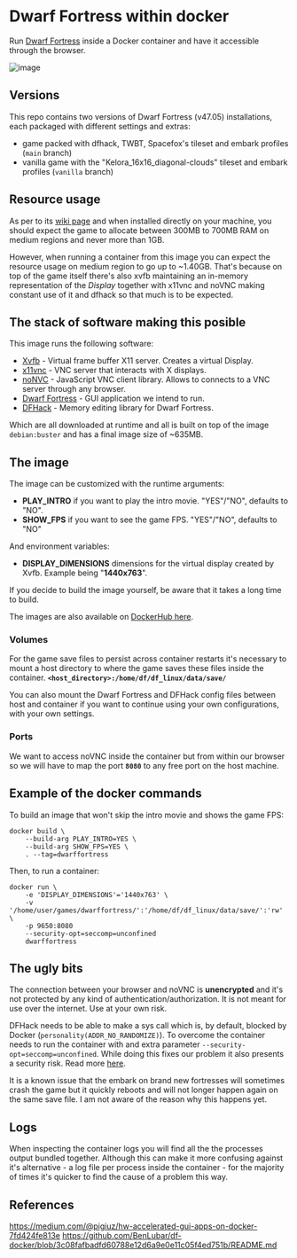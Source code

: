 # Dwarf Fortress within docker

Run [Dwarf Fortress](https://www.bay12games.com/dwarves/) inside a Docker container and have it accessible through the browser.

![image](https://user-images.githubusercontent.com/26963810/143682084-fb4769e1-a8f0-4ddf-a4c5-8e0e3e2db6da.png)

## Versions

This repo contains two versions of Dwarf Fortress (v47.05) installations, each packaged with different settings and extras:
 - game packed with dfhack, TWBT, Spacefox's tileset and embark profiles (`main` branch)
 - vanilla game with the "Kelora_16x16_diagonal-clouds" tileset and embark profiles (`vanilla` branch)

## Resource usage

As per to its [wiki page](https://www.dwarffortresswiki.org/index.php/DF2014:System_requirements#RAM) and when installed directly on your machine, you should expect the game to allocate between 300MB to 700MB RAM on medium regions and never more than 1GB.

However, when running a container from this image you can expect the resource usage on medium region to go up to ~1.40GB. That's because on top of the game itself there's also xvfb maintaining an in-memory representation of the _Display_ together with x11vnc and noVNC making constant use of it and dfhack so that much is to be expected.

## The stack of software making this posible

This image runs the following software:
- [Xvfb](https://www.x.org/releases/X11R7.6/doc/man/man1/Xvfb.1.xhtml) - Virtual frame buffer X11 server. Creates a virtual Display.
- [x11vnc](https://wiki.archlinux.org/title/X11vnc) - VNC server that interacts with X displays.
- [noNVC](https://novnc.com/info.html) - JavaScript VNC client library. Allows to connects to a VNC server through any browser.
- [Dwarf Fortress](https://www.bay12games.com//dwarves/) - GUI application we intend to run.
- [DFHack](https://github.com/DFHack/dfhack) - Memory editing library for Dwarf Fortress.

Which are all downloaded at runtime and all is built on top of the image `debian:buster` and has a final image size of ~635MB.

## The image

The image can be customized with the runtime arguments:
 - **PLAY_INTRO** if you want to play the intro movie. "YES"/"NO", defaults to "NO".
 - **SHOW_FPS** if you want to see the game FPS. "YES"/"NO", defaults to "NO"

And environment variables:
 - **DISPLAY_DIMENSIONS** dimensions for the virtual display created by Xvfb. Example being "**1440x763**".

If you decide to build the image yourself, be aware that it takes a long time to build.

The images are also available on [DockerHub here](https://hub.docker.com/r/ricosorio/dwarffortress/).

### Volumes

For the game save files to persist across container restarts it's necessary to mount a host directory to where the game saves these files inside the container.
**`<host_directory>:/home/df/df_linux/data/save/`**

You can also mount the Dwarf Fortress and DFHack config files between host and container if you want to continue using your own configurations, with your own settings.

### Ports

We want to access noVNC inside the container but from within our browser so we will have to map the port **`8080`** to any free port on the host machine.

## Example of the docker commands

To build an image that won't skip the intro movie and shows the game FPS:
```
docker build \
    --build-arg PLAY_INTRO=YES \
    --build-arg SHOW_FPS=YES \
    . --tag=dwarffortress
```

Then, to run a container:
```
docker run \
    -e 'DISPLAY_DIMENSIONS'='1440x763' \
    -v '/home/user/games/dwarffortress/':'/home/df/df_linux/data/save/':'rw' \
    -p 9650:8080
    --security-opt=seccomp=unconfined
    dwarffortress
```

## The ugly bits

The connection between your browser and noVNC is **unencrypted** and it's not protected by any kind of authentication/authorization. It is not meant for use over the internet. Use at your own risk.

DFHack needs to be able to make a sys call which is, by default, blocked by Docker (`personality(ADDR_NO_RANDOMIZE)`). To overcome the container needs to run the container with and extra parameter `--security-opt=seccomp=unconfined`. While doing this fixes our problem it also presents a security risk. Read more [here](https://docs.docker.com/engine/security/seccomp/).

It is a known issue that the embark on brand new fortresses will sometimes crash the game but it quickly reboots and will not longer happen again on the same save file. I am not aware of the reason why this happens yet.

## Logs

When inspecting the container logs you will find all the the processes output bundled together. Although this can make it more confusing against it's alternative - a log file per process inside the container - for the majority of times it's quicker to find the cause of a problem this way.

## References

https://medium.com/@pigiuz/hw-accelerated-gui-apps-on-docker-7fd424fe813e
https://github.com/BenLubar/df-docker/blob/3c08fafbadfd60788e12d6a9e0e11c05f4ed751b/README.md
